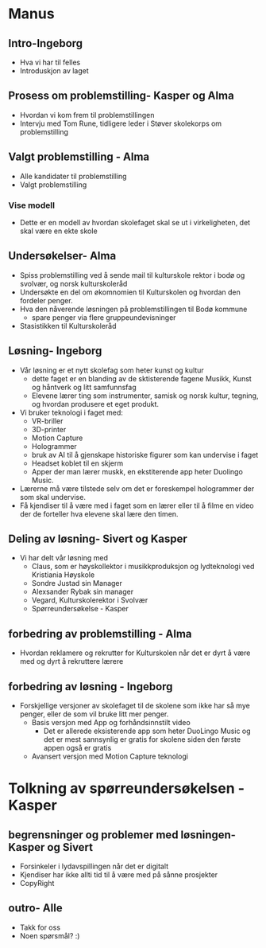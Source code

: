 # Manus 
## Intro-Ingeborg
* Hva vi har til felles
* Introduskjon av laget 
## Prosess om problemstilling- Kasper og Alma
* Hvordan vi kom frem til problemstillingen
* Intervju med Tom Rune, tidligere leder i Støver skolekorps om problemstilling
## Valgt problemstilling - Alma
* Alle kandidater til problemstilling
* Valgt problemstilling 
### Vise modell 
* Dette er en modell av hvordan skolefaget skal se ut i virkeligheten, det skal være en ekte skole
## Undersøkelser- Alma
*  Spiss problemstilling ved å sende mail til kulturskole rektor i bodø og svolvær, og norsk kulturskoleråd
* Undersøkte en del om økomnomien til Kulturskolen og hvordan den fordeler penger. 
* Hva den nåverende løsningen på problemstillingen til Bodø kommune
    * spare penger via flere gruppeundevisninger
* Stasistikken til Kulturskoleråd
## Løsning- Ingeborg
* Vår løsning er et nytt skolefag som heter kunst og kultur
    * dette faget er en blanding av de sktisterende fagene Musikk, Kunst og håntverk og litt samfunnsfag
    * Elevene lærer ting som instrumenter, samisk og norsk kultur, tegning, og hvordan produsere et eget produkt. 
* Vi bruker teknologi i faget med: 
    * VR-briller
    * 3D-printer
    * Motion Capture
    * Hologrammer 
    * bruk av AI til å gjenskape historiske figurer som kan undervise i faget
    * Headset koblet til en skjerm
    * Apper der man lærer muskk, en ekstiterende app heter Duolingo Music. 
* Lærerne må være tilstede selv om det er foreskempel hologrammer der som skal undervise. 
* Få kjendiser til å være med i faget som en lærer eller til å filme en video der de forteller hva elevene skal lære den timen.
## Deling av løsning- Sivert og Kasper
* Vi har delt vår løsning med
    * Claus, som er høyskollektor i musikkproduksjon og lydteknologi ved Kristiania Høyskole
    * Sondre Justad sin Manager
    * Alexsander Rybak sin manager 
    * Vegard, Kulturskolerektor i Svolvær
    * Spørreundersøkelse - Kasper
## forbedring av problemstilling - Alma
* Hvordan reklamere og rekrutter for Kulturskolen når det er dyrt å være med og dyrt å rekruttere lærere
## forbedring av løsning - Ingeborg
* Forskjellige versjoner av skolefaget til de skolene som ikke har så mye penger, eller de som vil bruke litt mer penger. 
   * Basis versjon med App og forhåndsinnstilt video
      * Det er allerede eksisterende app som heter DuoLingo Music og det er mest sannsynlig er gratis for skolene siden den første appen også er gratis
   * Avansert versjon med Motion Capture teknologi
#  Tolkning av spørreundersøkelsen - Kasper
## begrensninger og problemer med løsningen- Kasper og Sivert
* Forsinkeler i lydavspillingen når det er digitalt
* Kjendiser har ikke allti tid til å være med på sånne prosjekter
* CopyRight
## outro- Alle
* Takk for oss
* Noen spørsmål? :)
